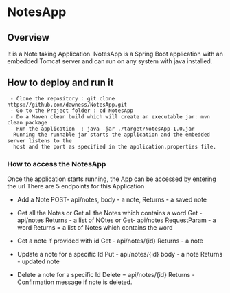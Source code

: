 # NotesApp

## Overview
It is a Note taking Application.
NotesApp is a Spring Boot application with an embedded Tomcat server and can run on any system with java installed.

## How to deploy and run it
```
 - Clone the repository : git clone https://github.com/dawness/NotesApp.git
 - Go to the Project folder : cd NotesApp
 - Do a Maven clean build which will create an executable jar: mvn clean package
 - Run the application  : java -jar ./target/NotesApp-1.0.jar
  Running the runnable jar starts the application and the embedded server listens to the
  host and the port as specified in the application.properties file.
```
### How to access the NotesApp
 Once the application starts running, the App can be accessed by entering the url
  There are 5 endpoints for this Application
  * Add a Note
     POST- api/notes,
     body - a note,
     Returns - a saved note

  * Get all the Notes or Get all the Notes which contains a word
     Get - api/notes
     Returns - a list of NOtes
     or
     Get- api/notes
     RequestParam - a word
     Returns = a list of Notes which contains the word

  * Get a note if provided with id
      Get - api/notes/{id}
      Returns - a note

  * Update a note for a specific Id
      Put - api/notes/{id}
      body - a note
      Returns - updated note

  * Delete a note for a specific Id
      Delete = api/notes/{id}
      Returns - Confirmation message if note is deleted.
